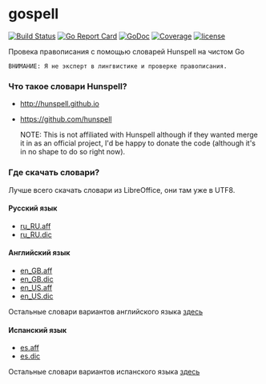 # gospell

[![Build Status](https://travis-ci.org/vbatushev/gospell.svg?branch=master)](https://travis-ci.org/vbatushev/gospell) [![Go Report Card](http://goreportcard.com/badge/vbatushev/gospell)](http://goreportcard.com/report/vbatushev/gospell) [![GoDoc](https://godoc.org/github.com/vbatushev/gospell?status.svg)](https://godoc.org/github.com/vbatushev/gospell) [![Coverage](http://gocover.io/_badge/github.com/vbatushev/gospell)](http://gocover.io/github.com/vbatushev/gospell) [![license](https://img.shields.io/badge/license-MIT-blue.svg?style=flat)](https://raw.githubusercontent.com/vbatushev/gospell/master/LICENSE)

Провека правописания с помощью словарей Hunspell на чистом Go

    ВНИМАНИЕ: Я не эксперт в лингвистике и проверке правописания.

### Что такое словари Hunspell?

* http://hunspell.github.io
* https://github.com/hunspell

  NOTE: This is not affiliated with Hunspell although if they wanted merge it in as an official project, I'd be happy to donate the code (although it's in no shape to do so right now).

### Где скачать словари?

Лучше всего скачать словари из LibreOffice, они там уже в UTF8.

#### Русский язык

  * [ru_RU.aff](https://raw.githubusercontent.com/LibreOffice/dictionaries/master/ru_RU/ru_RU.aff)
  * [ru_RU.dic](https://raw.githubusercontent.com/LibreOffice/dictionaries/master/ru_RU/ru_RU.dic)

#### Английский язык

  * [en_GB.aff](https://raw.githubusercontent.com/LibreOffice/dictionaries/master/en/en_GB.aff)
  * [en_GB.dic](https://raw.githubusercontent.com/LibreOffice/dictionaries/master/en/en_GB.dic)
  * [en_US.aff](https://raw.githubusercontent.com/LibreOffice/dictionaries/master/en/en_US.aff)
  * [en_US.dic](https://raw.githubusercontent.com/LibreOffice/dictionaries/master/en/en_US.dic)

Остальные словари вариантов английского языка [здесь](https://github.com/LibreOffice/dictionaries/tree/master/en)

#### Испанский язык

  * [es.aff](https://raw.githubusercontent.com/LibreOffice/dictionaries/master/es/es.aff)
  * [es.dic](https://raw.githubusercontent.com/LibreOffice/dictionaries/master/es/es.dic)

Остальные словари вариантов испанского языка [здесь](https://github.com/LibreOffice/dictionaries/tree/master/es)

